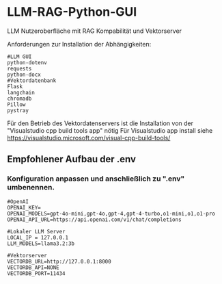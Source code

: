 # LLM-RAG-Python-GUI
LLM Nutzeroberfläche mit RAG Kompabilität und Vektorserver

Anforderungen zur Installation der Abhängigkeiten: 
```
#LLM GUI
python-dotenv
requests
python-docx
#Vektordatenbank
Flask
langchain
chromadb
Pillow
pystray
```
Für den Betrieb des Vektordatenservers ist die Installation von der "Visualstudio cpp build tools app" nötig
Für Visualstudio app install siehe https://visualstudio.microsoft.com/visual-cpp-build-tools/

## Empfohlener Aufbau der .env
### Konfiguration anpassen und anschließlich zu ".env" umbenennen.
```
#OpenAI
OPENAI_KEY=
OPENAI_MODELS=gpt-4o-mini,gpt-4o,gpt-4,gpt-4-turbo,o1-mini,o1,o1-pro
OPENAI_API_URL=https://api.openai.com/v1/chat/completions

#Lokaler LLM Server
LOCAL_IP = 127.0.0.1
LLM_MODELS=llama3.2:3b

#Vektorserver
VECTORDB_URL=http://127.0.0.1:8000
VECTORDB_API=NONE
VECTORDB_PORT=11434
```
